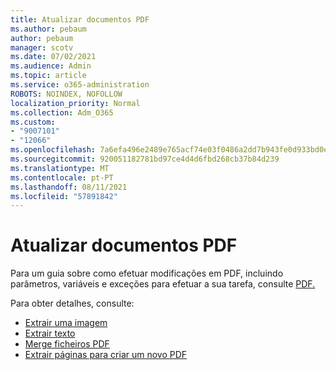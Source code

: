 ```yaml
---
title: Atualizar documentos PDF
ms.author: pebaum
author: pebaum
manager: scotv
ms.date: 07/02/2021
ms.audience: Admin
ms.topic: article
ms.service: o365-administration
ROBOTS: NOINDEX, NOFOLLOW
localization_priority: Normal
ms.collection: Adm_O365
ms.custom:
- "9007101"
- "12066"
ms.openlocfilehash: 7a6efa496e2489e765acf74e03f0486a2dd7b943fe0d933bd0eda4d50883aa2c
ms.sourcegitcommit: 920051182781bd97ce4d4d6fbd268cb37b84d239
ms.translationtype: MT
ms.contentlocale: pt-PT
ms.lasthandoff: 08/11/2021
ms.locfileid: "57891842"
---
```

# <a name="update-pdf-documents"></a>Atualizar documentos PDF

Para um guia sobre como efetuar modificações em PDF, incluindo parâmetros, variáveis e exceções para efetuar a sua tarefa, consulte [PDF.](https://docs.microsoft.com/power-automate/desktop-flows/actions-reference/pdf)

Para obter detalhes, consulte:

- [Extrair uma imagem](https://docs.microsoft.com/power-automate/desktop-flows/actions-reference/pdf#pdf-actions)
- [Extrair texto](https://docs.microsoft.com/power-automate/desktop-flows/actions-reference/pdf#extracttextfrompdfaction)
- [Merge ficheiros PDF](https://docs.microsoft.com/power-automate/desktop-flows/actions-reference/pdf#mergefiles)
- [Extrair páginas para criar um novo PDF](https://docs.microsoft.com/power-automate/desktop-flows/actions-reference/pdf#extractpages)
